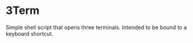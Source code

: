 # 3Term
Simple shell script that opens three terminals. Intended to be bound to a keyboard shortcut.

